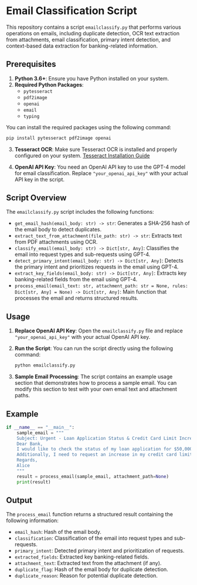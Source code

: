 # Email Classification Script

This repository contains a script `emailclassify.py` that performs various operations on emails, including duplicate detection, OCR text extraction from attachments, email classification, primary intent detection, and context-based data extraction for banking-related information.

## Prerequisites

1. **Python 3.6+**: Ensure you have Python installed on your system.
2. **Required Python Packages**:
    - `pytesseract`
    - `pdf2image`
    - `openai`
    - `email`
    - `typing`

You can install the required packages using the following command:
```sh
pip install pytesseract pdf2image openai
```

3. **Tesseract OCR**: Make sure Tesseract OCR is installed and properly configured on your system. [Tesseract Installation Guide](https://github.com/tesseract-ocr/tesseract)

4. **OpenAI API Key**: You need an OpenAI API key to use the GPT-4 model for email classification. Replace `"your_openai_api_key"` with your actual API key in the script.

## Script Overview

The `emailclassify.py` script includes the following functions:

- `get_email_hash(email_body: str) -> str`: Generates a SHA-256 hash of the email body to detect duplicates.
- `extract_text_from_attachment(file_path: str) -> str`: Extracts text from PDF attachments using OCR.
- `classify_email(email_body: str) -> Dict[str, Any]`: Classifies the email into request types and sub-requests using GPT-4.
- `detect_primary_intent(email_body: str) -> Dict[str, Any]`: Detects the primary intent and prioritizes requests in the email using GPT-4.
- `extract_key_fields(email_body: str) -> Dict[str, Any]`: Extracts key banking-related fields from the email using GPT-4.
- `process_email(email_text: str, attachment_path: str = None, rules: Dict[str, Any] = None) -> Dict[str, Any]`: Main function that processes the email and returns structured results.

## Usage

1. **Replace OpenAI API Key**:
    Open the `emailclassify.py` file and replace `"your_openai_api_key"` with your actual OpenAI API key.

2. **Run the Script**:
    You can run the script directly using the following command:
    ```sh
    python emailclassify.py
    ```

3. **Sample Email Processing**:
    The script contains an example usage section that demonstrates how to process a sample email. You can modify this section to test with your own email text and attachment paths.

## Example

```python
if __name__ == "__main__":
    sample_email = """
    Subject: Urgent - Loan Application Status & Credit Card Limit Increase
    Dear Bank,
    I would like to check the status of my loan application for $50,000 with an interest rate of 5.5%. My application ID is 123456.
    Additionally, I need to request an increase in my credit card limit to $20,000.
    Regards,
    Alice
    """
    result = process_email(sample_email, attachment_path=None)
    print(result)
```

## Output

The `process_email` function returns a structured result containing the following information:

- `email_hash`: Hash of the email body.
- `classification`: Classification of the email into request types and sub-requests.
- `primary_intent`: Detected primary intent and prioritization of requests.
- `extracted_fields`: Extracted key banking-related fields.
- `attachment_text`: Extracted text from the attachment (if any).
- `duplicate_flag`: Hash of the email body for duplicate detection.
- `duplicate_reason`: Reason for potential duplicate detection.
